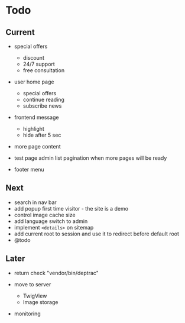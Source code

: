 # Todo

## Current

- special offers
  - discount
  - 24/7 support
  - free consultation

- user home page
  - special offers
  - continue reading
  - subscribe news
- frontend message
  - highlight
  - hide after 5 sec
- more page content
- test page admin list pagination when more pages will be ready
- footer menu

## Next

- search in nav bar
- add popup first time visitor - the site is a demo
- control image cache size
- add language switch to admin
- implement `<details>` on sitemap
- add current root to session and use it to redirect before default root
- @todo

## Later

- return check "vendor/bin/deptrac"

- move to server
  - TwigView
  - Image storage

- monitoring
